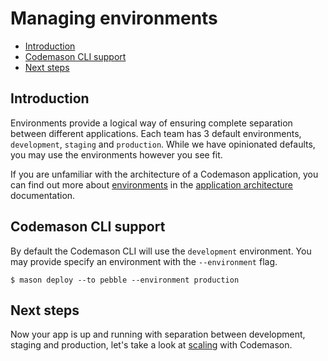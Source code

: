 # Managing environments

- [Introduction](#introduction)
- [Codemason CLI support](#cli-support)
- [Next steps](#next-steps)

<a name="introduction"></a>
## Introduction
Environments provide a logical way of ensuring complete separation between different applications. Each team has 3 default environments, `development`, `staging` and `production`. While we have opinionated defaults, you may use the environments however 
you see fit.

If you are unfamiliar with the architecture of a Codemason application, you can find out more about [environments](/docs/{{version}}/architecture#environments) in the [application architecture](/docs/{{version}}/architecture) documentation.

<a name="cli-support"></a>
## Codemason CLI support
By default the Codemason CLI will use the `development` environment. You may provide specify an environment with the `--environment` flag. 

```
$ mason deploy --to pebble --environment production
```

<a name="next-steps"></a>
## Next steps
Now your app is up and running with separation between development, staging and production, let's take a look at [scaling](/docs/{{version}}/scaling) with Codemason. 
